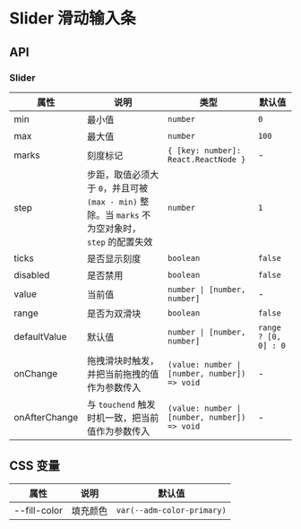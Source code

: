 # Slider 滑动输入条

<code src="./demos/index.tsx"></code>

## API

### Slider

| 属性          | 说明                                                                                            | 类型                                          | 默认值               |
| ------------- | ----------------------------------------------------------------------------------------------- | --------------------------------------------- | -------------------- |
| min           | 最小值                                                                                          | `number`                                      | `0`                  |
| max           | 最大值                                                                                          | `number`                                      | `100`                |
| marks         | 刻度标记                                                                                        | `{ [key: number]: React.ReactNode }`          | -                    |
| step          | 步距，取值必须大于 `0`，并且可被 `(max - min)` 整除。当 `marks` 不为空对象时，`step` 的配置失效 | `number`                                      | `1`                  |
| ticks         | 是否显示刻度                                                                                    | `boolean`                                     | `false`              |
| disabled      | 是否禁用                                                                                        | `boolean`                                     | `false`              |
| value         | 当前值                                                                                          | `number \| [number, number]`                  | -                    |
| range         | 是否为双滑块                                                                                    | `boolean`                                     | `false`              |
| defaultValue  | 默认值                                                                                          | `number \| [number, number]`                  | `range ? [0, 0] : 0` |
| onChange      | 拖拽滑块时触发，并把当前拖拽的值作为参数传入                                                    | `(value: number \| [number, number]) => void` | -                    |
| onAfterChange | 与 `touchend` 触发时机一致，把当前值作为参数传入                                                | `(value: number \| [number, number]) => void` | -                    |

## CSS 变量

| 属性         | 说明     | 默认值                     |
| ------------ | -------- | -------------------------- |
| --fill-color | 填充颜色 | `var(--adm-color-primary)` |
